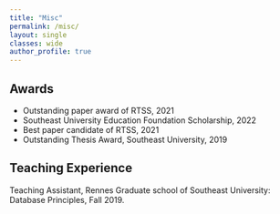 ```yaml
---
title: "Misc"
permalink: /misc/
layout: single
classes: wide
author_profile: true
---
```


## Awards

* Outstanding paper award of RTSS, 2021
* Southeast University Education Foundation Scholarship, 2022
* Best paper candidate of RTSS, 2021
* Outstanding Thesis Award, Southeast University, 2019


## Teaching Experience	
Teaching Assistant, Rennes Graduate school of Southeast University: Database Principles, Fall 2019. 

